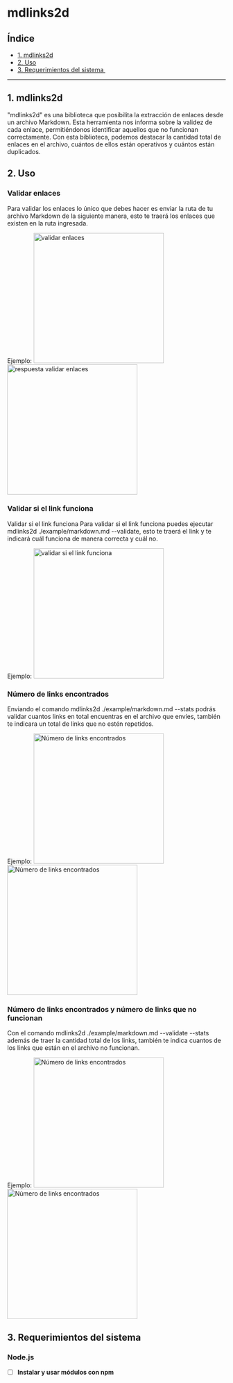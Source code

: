 # mdlinks2d

## Índice

* [1. mdlinks2d](#1-mdlinks2d)
* [2. Uso](#2-Uso)
* [3. Requerimientos del sistema ](#3-Requerimientos-del-sistema )

***

## 1. mdlinks2d

"mdlinks2d" es una biblioteca que posibilita la extracción de enlaces desde
un archivo Markdown. Esta herramienta nos informa sobre la validez de cada
enlace, permitiéndonos identificar aquellos que no funcionan correctamente. 
Con esta biblioteca, podemos destacar la cantidad total de enlaces en el archivo, 
cuántos de ellos están operativos y cuántos están duplicados. 

## 2. Uso

### Validar enlaces

Para validar los enlaces lo único que debes hacer es enviar la ruta de tu archivo
Markdown de la siguiente manera, esto te traerá los enlaces que existen en la ruta
ingresada.

Ejemplo:
<img width="300" alt="validar enlaces" src="https://github.com/DianaJ-Dev/DEV010-md-links/blob/feature/funciones-Hito1/Imagenes/Mostrar%20links.png">
<img width="300" alt="respuesta validar enlaces" src="https://github.com/DianaJ-Dev/DEV010-md-links/blob/feature/funciones-Hito1/Imagenes/Mostrar%20links%202.png">

### Validar si el link funciona 

Validar si el link funciona Para validar si el link funciona puedes ejecutar 
mdlinks2d ./example/markdown.md --validate, esto te traerá el link y 
te indicará cuál funciona de manera correcta y cuál no. 

Ejemplo:
<img width="300" alt="validar si el link funciona" src="https://github.com/DianaJ-Dev/DEV010-md-links/blob/feature/funciones-Hito1/Imagenes/--validate%202.png">

### Número de links encontrados 

Enviando el comando mdlinks2d ./example/markdown.md --stats podrás validar cuantos
links en total encuentras en el archivo que envíes, también te indicara un total 
de links que no estén repetidos.

Ejemplo:
<img width="300" alt="Número de links encontrados " src="https://github.com/DianaJ-Dev/DEV010-md-links/blob/feature/funciones-Hito1/Imagenes/--stats.png">
<img width="300" alt="Número de links encontrados " src="https://github.com/DianaJ-Dev/DEV010-md-links/blob/feature/funciones-Hito1/Imagenes/--%20stats.png">

###  Número de links encontrados y número de links que no funcionan

Con el comando mdlinks2d ./example/markdown.md --validate --stats además de
traer la cantidad total de los links, también  te indica cuantos de los
links que están en el archivo no funcionan.

Ejemplo: 
<img width="300" alt="Número de links encontrados " src="https://github.com/DianaJ-Dev/DEV010-md-links/blob/feature/funciones-Hito1/Imagenes/--validate%20--stats.png">
<img width="300" alt="Número de links encontrados " src="https://github.com/DianaJ-Dev/DEV010-md-links/blob/feature/funciones-Hito1/Imagenes/--validate%20--%20stats.png">

## 3. Requerimientos del sistema 

### Node.js

- [ ] **Instalar y usar módulos con npm**
